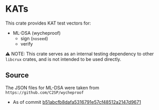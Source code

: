 # KATs

This crate provides KAT test vectors for:
- ML-DSA (wycheproof)
    - sign (`noseed`)
    - verify

⚠️ NOTE: This crate serves as an internal testing dependency to other `libcrux`
crates, and is not intended to be used directly.

## Source

The JSON files for ML-DSA were taken from `https://github.com/C2SP/wycheproof`
* As of commit [b51abcfb8dafa5316791e57cf48512a2147d9671](https://github.com/C2SP/wycheproof/tree/b51abcfb8dafa5316791e57cf48512a2147d9671)
